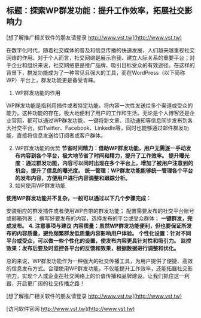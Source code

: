 ## **标题：探索WP群发功能：提升工作效率，拓展社交影响力**

[想了解推广相关软件的朋友请登录 http://www.vst.tw](http://www.vst.tw)

在数字化时代，随着社交媒体的普及和信息传播的快速发展，人们越来越重视社交网络的作用。对于个人而言，社交网络是展示自我、建立人际关系的重要平台；对于企业和组织来说，社交网络更是推广品牌、吸引目标受众的有效途径。在这样的背景下，群发功能成为了一种常见且强大的工具，而在WordPress（以下简称WP）平台上，群发功能更是备受青睐。

1. WP群发功能的作用

WP群发功能是指利用插件或者特定功能，将内容一次性发送给多个渠道或受众的能力。这种功能的存在，极大地便利了用户的工作和生活。无论是个人博客还是企业官网，都可以通过WP群发功能，一键将新文章、活动通知等信息同步发布到各大社交平台，如Twitter、Facebook、LinkedIn等，同时也能够通过邮件群发功能，直接将信息发送给订阅者或客户群体。

2. WP群发功能的优势
**节省时间精力：借助WP群发功能，用户无需逐一手动发布内容到各个平台，极大地节省了时间和精力，提升了工作效率。**
**提升曝光度：通过群发功能，内容可以同时出现在多个平台上，增加了被用户注意到的机会，提升了信息的曝光度。**
**统一管理：WP群发功能能够统一管理各个平台的发布内容，方便用户进行内容调整和跟踪分析。**
3. 如何使用WP群发功能

**使用WP群发功能并不复杂，一般可以通过以下几个步骤完成：**

安装相应的群发插件或者使用WP自带的群发功能；
配置需要发布的社交平台账号或邮箱列表；
撰写好要发布的内容，选择发布的平台或受众群体；
**一键群发，完成发布。**
**4. 注意事项与建议**
**内容质量：虽然WP群发功能便利，但也要保证所发布的内容质量，避免频繁群发低质量内容影响用户体验。**
**个性化设置：针对不同平台或受众，可以做一些个性化的设置，使发布内容更具针对性和吸引力。**
**监控效果：发布后要及时监控各平台的反馈和效果，根据数据进行调整和优化。**

总的来说，WP群发功能作为一种强大的社交传播工具，为用户提供了便捷、高效的信息发布方式。合理使用WP群发功能，不仅能提升工作效率，还能拓展社交影响力，实现个人或企业在社交网络上的价值传播和品牌建设。让我们抓住这一利器，开启更广阔的社交传播之路！

[想了解推广相关软件的朋友请登录 http://www.vst.tw](http://www.vst.tw)


[访问软件官网 http://www.vst.tw](http://www.vst.tw)
